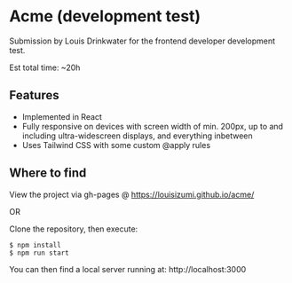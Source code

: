 # Acme (development test)

Submission by Louis Drinkwater for the frontend developer development test.

Est total time: ~20h

## Features

* Implemented in React
* Fully responsive on devices with screen width of min. 200px, up to and including ultra-widescreen displays, and everything inbetween
* Uses Tailwind CSS with some custom @apply rules

## Where to find

View the project via gh-pages @ https://louisizumi.github.io/acme/

OR

Clone the repository, then execute:

```
$ npm install
$ npm run start
```

You can then find a local server running at: http://localhost:3000